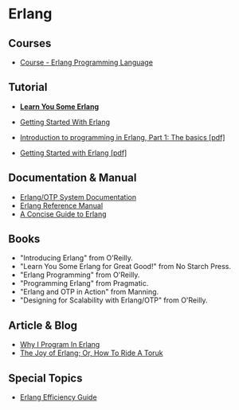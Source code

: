# Erlang

## Courses

- [Course - Erlang Programming Language](www.erlang.org/course)

## Tutorial

- [**Learn You Some Erlang**](http://learnyousomeerlang.com/)
- [Getting Started With Erlang](http://erlang.org/doc/getting_started/users_guide.html)



- [Introduction to programming in Erlang, Part 1: The basics [pdf]](http://www.ibm.com/developerworks/library/os-erlang1/os-erlang1-pdf.pdf)

- [Getting Started with Erlang [pdf]](erlang.org/download/getting_started-5.4.pdf)


## Documentation & Manual

- [Erlang/OTP System Documentation](http://erlang.org/doc/pdf/otp-system-documentation.pdf)
- [Erlang Reference Manual](http://erlang.org/doc/reference_manual/users_guide.html)
- [A Concise Guide to Erlang](http://www.cis.upenn.edu/~matuszek/General/ConciseGuides/concise-erlang.html)


## Books

- "Introducing Erlang" from O'Reilly.
- "Learn You Some Erlang for Great Good!" from No Starch Press.
- "Erlang Programming" from O'Reilly.
- "Programming Erlang" from Pragmatic.
- "Erlang and OTP in Action" from Manning.
- "Designing for Scalability with Erlang/OTP" from O'Reilly.

## Article & Blog

- [Why I Program In Erlang](www.evanmiller.org/why-i-program-in-erlang.html)
- [The Joy of Erlang; Or, How To Ride A Toruk](http://www.evanmiller.org/joy-of-erlang.html)


## Special Topics

- [Erlang Efficiency Guide](http://erlang.org/doc/efficiency_guide/users_guide.html)


